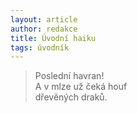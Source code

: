 ```yaml
---
layout: article
author: redakce
title: Úvodní haiku
tags: úvodník
---
```


> Poslední havran!<br />
> A v mlze už čeká houf<br />
> dřevěných draků.